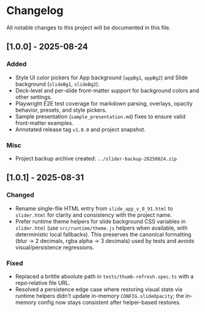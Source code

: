 # Changelog

All notable changes to this project will be documented in this file.

## [1.0.0] - 2025-08-24
### Added
- Style UI color pickers for App background (`appBg1`, `appBg2`) and Slide background (`slideBg1`, `slideBg2`).
- Deck-level and per-slide front-matter support for background colors and other settings.
- Playwright E2E test coverage for markdown parsing, overlays, opacity behavior, presets, and style pickers.
- Sample presentation (`sample_presentation.md`) fixes to ensure valid front-matter examples.
- Annotated release tag `v1.0.0` and project snapshot.

### Misc
- Project backup archive created: `../slider-backup-20250824.zip`


## [1.0.1] - 2025-08-31
### Changed
- Rename single-file HTML entry from `slide_app_v_0_91.html` to `slider.html` for clarity and consistency with the project name.
- Prefer runtime theme helpers for slide background CSS variables in `slider.html` (use `src/runtime/theme.js` helpers when available, with deterministic local fallbacks). This preserves the canonical formatting (blur → 2 decimals, rgba alpha → 3 decimals) used by tests and avoids visual/persistence regressions.

### Fixed
- Replaced a brittle absolute path in `tests/thumb-refresh.spec.ts` with a repo‑relative file URL.
- Resolved a persistence edge case where restoring visual state via runtime helpers didn't update in-memory `CONFIG.slideOpacity`; the in-memory config now stays consistent after helper-based restores.
